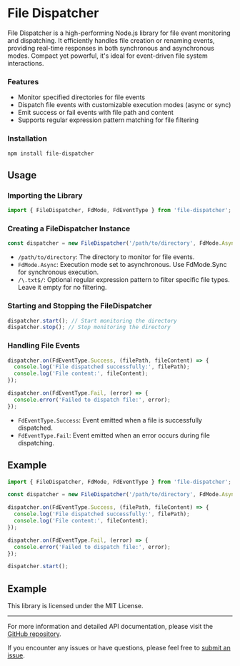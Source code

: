 # File Dispatcher

File Dispatcher is a high-performing Node.js library for file event monitoring and dispatching. It efficiently handles file creation or renaming events, providing real-time responses in both synchronous and asynchronous modes. Compact yet powerful, it's ideal for event-driven file system interactions.

### Features

- Monitor specified directories for file events
- Dispatch file events with customizable execution modes (async or sync)
- Emit success or fail events with file path and content
- Supports regular expression pattern matching for file filtering

### Installation

```shell
npm install file-dispatcher
```

## Usage

### Importing the Library

```ts
import { FileDispatcher, FdMode, FdEventType } from 'file-dispatcher';
```

### Creating a FileDispatcher Instance

```ts
const dispatcher = new FileDispatcher('/path/to/directory', FdMode.Async, /\.txt$/);
```

- `/path/to/directory`: The directory to monitor for file events.
- `FdMode.Async`: Execution mode set to asynchronous. Use FdMode.Sync for synchronous execution.
- `/\.txt$/`: Optional regular expression pattern to filter specific file types. Leave it empty for no filtering.

### Starting and Stopping the FileDispatcher

```ts
dispatcher.start(); // Start monitoring the directory
dispatcher.stop(); // Stop monitoring the directory
```

### Handling File Events

```ts
dispatcher.on(FdEventType.Success, (filePath, fileContent) => {
  console.log('File dispatched successfully:', filePath);
  console.log('File content:', fileContent);
});

dispatcher.on(FdEventType.Fail, (error) => {
  console.error('Failed to dispatch file:', error);
});
```

- `FdEventType.Success`: Event emitted when a file is successfully dispatched.
- `FdEventType.Fail`: Event emitted when an error occurs during file dispatching.

## Example

```ts
import { FileDispatcher, FdMode, FdEventType } from 'file-dispatcher';

const dispatcher = new FileDispatcher('/path/to/directory', FdMode.Async);

dispatcher.on(FdEventType.Success, (filePath, fileContent) => {
  console.log('File dispatched successfully:', filePath);
  console.log('File content:', fileContent);
});

dispatcher.on(FdEventType.Fail, (error) => {
  console.error('Failed to dispatch file:', error);
});

dispatcher.start();
```

## Example

This library is licensed under the MIT License.

---

For more information and detailed API documentation, please visit the [GitHub repository](https://github.com/Nhahan/file-dispatcher).

If you encounter any issues or have questions, please feel free to [submit an issue](https://github.com/Nhahan/file-dispatcher/issues).


